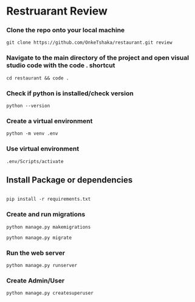 # Restruarant Review

### Clone the repo onto your local machine
``` 
git clone https://github.com/OnkeTshaka/restaurant.git review 

```



### Navigate to the main directory of the project and open visual studio code with the code . shortcut
``` 
cd restaurant && code .

```



### Check if python is installed/check version
``` 
python --version
``` 
### Create a virtual environment
``` 
python -m venv .env

```

### Use virtual environment
``` 
.env/Scripts/activate

```

## Install Package or dependencies
``` 

pip install -r requirements.txt

```


### Create and run migrations
``` 
python manage.py makemigrations

python manage.py migrate

```


### Run the web server
``` 
python manage.py runserver 

```


### Create Admin/User
``` 
python manage.py createsuperuser

```
